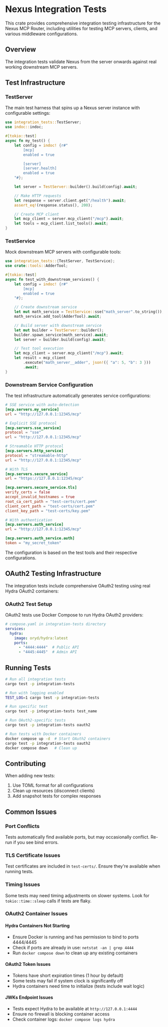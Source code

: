 # Nexus Integration Tests

This crate provides comprehensive integration testing infrastructure for the Nexus MCP Router, including utilities for testing MCP servers, clients, and various middleware configurations.

## Overview

The integration tests validate Nexus from the server onwards against real working downstream MCP servers.

## Test Infrastructure

### TestServer

The main test harness that spins up a Nexus server instance with configurable settings:

```rust
use integration_tests::TestServer;
use indoc::indoc;

#[tokio::test]
async fn my_test() {
    let config = indoc! {r#"
        [mcp]
        enabled = true

        [server]
        [server.health]
        enabled = true
    "#};

    let server = TestServer::builder().build(config).await;

    // Make HTTP requests
    let response = server.client.get("/health").await;
    assert_eq!(response.status(), 200);

    // Create MCP client
    let mcp_client = server.mcp_client("/mcp").await;
    let tools = mcp_client.list_tools().await;
}
```

### TestService

Mock downstream MCP servers with configurable tools:

```rust
use integration_tests::{TestServer, TestService};
use crate::tools::AdderTool;

#[tokio::test]
async fn test_with_downstream_services() {
    let config = indoc! {r#"
        [mcp]
        enabled = true
    "#};

    // Create downstream service
    let mut math_service = TestService::sse("math_server".to_string());
    math_service.add_tool(AdderTool).await;

    // Build server with downstream service
    let mut builder = TestServer::builder();
    builder.spawn_service(math_service).await;
    let server = builder.build(config).await;

    // Test tool execution
    let mcp_client = server.mcp_client("/mcp").await;
    let result = mcp_client
        .execute("math_server__adder", json!({ "a": 5, "b": 3 }))
        .await;
}
```

### Downstream Service Configuration

The test infrastructure automatically generates service configurations:

```toml
# SSE service with auto-detection
[mcp.servers.my_service]
url = "http://127.0.0.1:12345/mcp"

# Explicit SSE protocol
[mcp.servers.sse_service]
protocol = "sse"
url = "http://127.0.0.1:12345/mcp"

# Streamable HTTP protocol
[mcp.servers.http_service]
protocol = "streamable-http"
url = "http://127.0.0.1:12345/mcp"

# With TLS
[mcp.servers.secure_service]
url = "https://127.0.0.1:12345/mcp"

[mcp.servers.secure_service.tls]
verify_certs = false
accept_invalid_hostnames = true
root_ca_cert_path = "test-certs/cert.pem"
client_cert_path = "test-certs/cert.pem"
client_key_path = "test-certs/key.pem"

# With authentication
[mcp.servers.auth_service]
url = "http://127.0.0.1:12345/mcp"

[mcp.servers.auth_service.auth]
token = "my_secret_token"
```

The configuration is based on the test tools and their respective configurations.

## OAuth2 Testing Infrastructure

The integration tests include comprehensive OAuth2 testing using real Hydra OAuth2 containers:

### OAuth2 Test Setup

OAuth2 tests use Docker Compose to run Hydra OAuth2 providers:

```yaml
# compose.yaml in integration-tests directory
services:
  hydra:
    image: oryd/hydra:latest
    ports:
      - "4444:4444"  # Public API
      - "4445:4445"  # Admin API
```

## Running Tests

```bash
# Run all integration tests
cargo test -p integration-tests

# Run with logging enabled
TEST_LOG=1 cargo test -p integration-tests

# Run specific test
cargo test -p integration-tests test_name

# Run OAuth2-specific tests
cargo test -p integration-tests oauth2

# Run tests with Docker containers
docker compose up -d  # Start OAuth2 containers
cargo test -p integration-tests oauth2
docker compose down   # Clean up
```

## Contributing

When adding new tests:

1. Use TOML format for all configurations
2. Clean up resources (disconnect clients)
3. Add snapshot tests for complex responses

## Common Issues

### Port Conflicts
Tests automatically find available ports, but may occasionally conflict. Re-run if you see bind errors.

### TLS Certificate Issues
Test certificates are included in `test-certs/`. Ensure they're available when running tests.

### Timing Issues
Some tests may need timing adjustments on slower systems. Look for `tokio::time::sleep` calls if tests are flaky.

### OAuth2 Container Issues

#### Hydra Containers Not Starting
- Ensure Docker is running and has permission to bind to ports 4444/4445
- Check if ports are already in use: `netstat -an | grep 4444`
- Run `docker compose down` to clean up any existing containers

#### OAuth2 Token Issues
- Tokens have short expiration times (1 hour by default)
- Some tests may fail if system clock is significantly off
- Hydra containers need time to initialize (tests include wait logic)

#### JWKs Endpoint Issues
- Tests expect Hydra to be available at `http://127.0.0.1:4444`
- Ensure no firewall is blocking container access
- Check container logs: `docker compose logs hydra`
